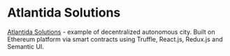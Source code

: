 # Atlantida Solutions
[Atlantida Solutions](https://atlantida-solutions.herokuapp.com) - example of decentralized autonomous city. Built on Ethereum platform via smart contracts using Truffle, React.js, Redux.js and Semantic UI.
